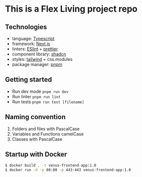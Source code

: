 # This is a Flex Living project repo

## Technologies
- language: [Typescript](about:blank)
- framework: [Next.js](https://nextjs.org/)
- linters: [ESlint](https://eslint.org/) + [prettier](about:blank)
- component library: [shadcn](https://ui.shadcn.com/)
- styles: [tailwind](https://tailwindcss.com/) + css.modules
- package manager: [pnpm](https://pnpm.io/)

## Getting started
- Run dev mode ```pnpm run dev```
- Run linter ```pnpm run lint```
- Run tests ```pnpm run test [filename]```

## Naming convention
1. Folders and files with PascalCase
2. Variables and Functions camelCase
3. Classes with PascalCase

## Startup with Docker
```sh 
$ docker build . -t venus-frontend-app:1.0
$ docker run -d -p 80:80 -p 443:443 venus-frontend-app:1.0 
```
